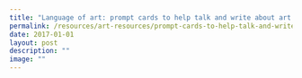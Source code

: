 ```yaml
---
title: "Language of art: prompt cards to help talk and write about art (2017)"
permalink: /resources/art-resources/prompt-cards-to-help-talk-and-write-about-art-2017/
date: 2017-01-01
layout: post
description: ""
image: ""
---
```

